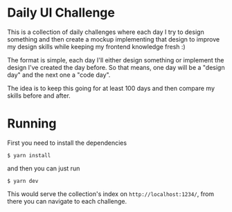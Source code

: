 # Daily UI Challenge

This is a collection of daily challenges where each day I try to design something and then create a mockup implementing that design to improve my design skills while keeping my frontend knowledge fresh :)

The format is simple, each day I'll either design something or implement the design I've created the day before. So that means, one day will be a "design day" and the next one a "code day".

The idea is to keep this going for at least 100 days and then compare my skills before and after.

# Running

First you need to install the dependencies

```
$ yarn install
```

and then you can just run

```
$ yarn dev
```

This would serve the collection's index on `http://localhost:1234/`, from there you can navigate to each challenge.
